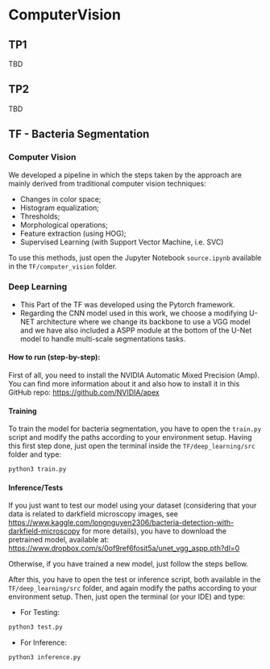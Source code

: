 # ComputerVision

## TP1
TBD

## TP2
TBD

## TF - Bacteria Segmentation
### Computer Vision
We developed a pipeline in which the steps taken by the approach are mainly derived from traditional computer vision techniques:
- Changes in color space;
- Histogram equalization;
- Thresholds;
- Morphological operations;
- Feature extraction (using HOG);
- Supervised Learning (with Support Vector Machine, i.e. SVC)

To use this methods, just open the Jupyter Notebook ```source.ipynb``` available in the ```TF/computer_vision``` folder.

### Deep Learning
- This Part of the TF was developed using the Pytorch framework.
- Regarding the CNN model used in this work, we choose a modifying U-NET architecture where we change its backbone to use a VGG model and we have also included a ASPP module at the bottom of the U-Net model to handle multi-scale segmentations tasks.

#### How to run (step-by-step):

First of all, you need to install the NVIDIA Automatic Mixed Precision (Amp).
You can find more information about it and also how to install it in this GitHub repo: https://github.com/NVIDIA/apex

#### Training
To train the model for bacteria segmentation, you have to open the ```train.py``` script and modify the paths according to your environment setup.
Having this first step done, just open the terminal inside the ```TF/deep_learning/src``` folder and type:
```python
python3 train.py
```

#### Inference/Tests
If you just want to test our model using your dataset (considering that your data is related to darkfield microscopy images, see https://www.kaggle.com/longnguyen2306/bacteria-detection-with-darkfield-microscopy for more details), you have to download the pretrained model, available at: https://www.dropbox.com/s/0of9ref6fosit5a/unet_vgg_aspp.pth?dl=0

Otherwise, if you have trained a new model, just follow the steps bellow.
 
After this, you have to open the test or inference script, both available in the ```TF/deep_learning/src``` folder, and again modify the paths according to your environment setup.
Then, just open the terminal (or your IDE) and type:
- For Testing:
```python
python3 test.py
```
- For Inference:
```python
python3 inference.py
```